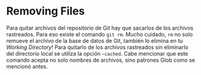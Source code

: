 # Removing Files
Para quitar archivos del repositorio de Git hay que sacarlos de los
archivos rastreados. Para eso existe el comando `git rm`. Mucho cuidado,
`rm` no solo remueve el archivo de la base de datos de Git, también lo
elimina en tu *Working Directory*\! Para quitarlo de los archivos
rastreados sin eliminarlo del directorio local se utiliza la opción
`–cached`. Cabe mencionar que este comando acepta no solo nombres de
archivos, sino patrones Glob como se mencionó antes.
